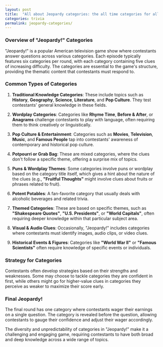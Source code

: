 ```yaml
---
layout: post
title:  "All about Jeopardy categories: the all time categories for all seasons"
categories: trivia
permalink: jeopardy-categories/
---
```


### Overview of "Jeopardy!" Categories
"Jeopardy!" is a popular American television game show where contestants answer questions across various categories. Each episode typically features six categories per round, with each category containing five clues of increasing difficulty. The categories are essential to the game's structure, providing the thematic content that contestants must respond to.

### Common Types of Categories
1. **Traditional Knowledge Categories**: These include topics such as **History**, **Geography**, **Science**, **Literature**, and **Pop Culture**. They test contestants' general knowledge in these fields.

2. **Wordplay Categories**: Categories like **Rhyme Time**, **Before & After**, or **Anagrams** challenge contestants to play with language, often requiring them to think creatively or linguistically.

3. **Pop Culture & Entertainment**: Categories such as **Movies**, **Television**, **Music**, and **Famous People** tap into contestants' awareness of contemporary and historical pop culture.

4. **Potpourri or Grab Bag**: These are mixed categories, where the clues don't follow a specific theme, offering a surprise mix of topics.

5. **Puns & Wordplay Themes**: Some categories involve puns or wordplay based on the category title itself, which gives a hint about the nature of the clues (e.g., **"Fruitful Thoughts"** might involve clues about fruits or phrases related to fruit).

6. **Potent Potables**: A fan-favorite category that usually deals with alcoholic beverages and related trivia.

7. **Themed Categories**: These are based on specific themes, such as **"Shakespeare Quotes"**, **"U.S. Presidents"**, or **"World Capitals"**, often requiring deeper knowledge within that particular subject area.

8. **Visual & Audio Clues**: Occasionally, "Jeopardy!" includes categories where contestants must identify images, audio clips, or video clues.

9. **Historical Events & Figures**: Categories like **"World War II"** or **"Famous Scientists"** often require knowledge of specific events or individuals.

### Strategy for Categories
Contestants often develop strategies based on their strengths and weaknesses. Some may choose to tackle categories they are confident in first, while others might go for higher-value clues in categories they perceive as weaker to maximize their score early.

### Final Jeopardy!
The final round has one category where contestants wager their earnings on a single question. The category is revealed before the question, allowing contestants to gauge their confidence and adjust their wager accordingly.

The diversity and unpredictability of categories in "Jeopardy!" make it a challenging and engaging game, requiring contestants to have both broad and deep knowledge across a wide range of topics.
